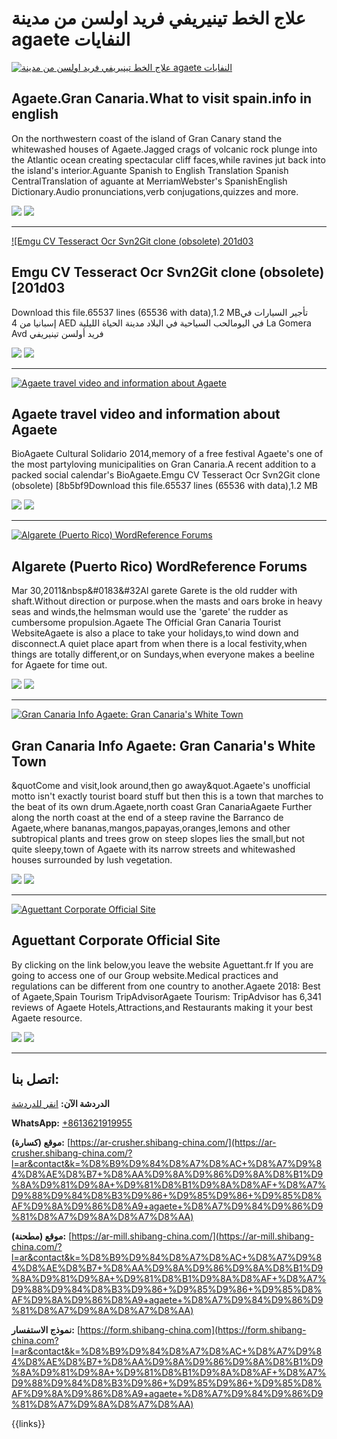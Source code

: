 # علاج الخط تينيريفي فريد اولسن من مدينة agaete النفايات

<a href="https://swt.shibang-china.com/?n=lxq&l=ar&img&k=%D8%B9%D9%84%D8%A7%D8%AC+%D8%A7%D9%84%D8%AE%D8%B7+%D8%AA%D9%8A%D9%86%D9%8A%D8%B1%D9%8A%D9%81%D9%8A+%D9%81%D8%B1%D9%8A%D8%AF+%D8%A7%D9%88%D9%84%D8%B3%D9%86+%D9%85%D9%86+%D9%85%D8%AF%D9%8A%D9%86%D8%A9+agaete+%D8%A7%D9%84%D9%86%D9%81%D8%A7%D9%8A%D8%A7%D8%AA" target="_blank">![علاج الخط تينيريفي فريد اولسن من مدينة agaete النفايات](http://static.shibang-china.com/all-800x300/37.jpg)</a>

## Agaete.Gran Canaria.What to visit spain.info in english
On the northwestern coast of the island of Gran Canary stand the whitewashed houses of Agaete.Jagged crags of volcanic rock plunge into the Atlantic ocean creating spectacular cliff faces,while ravines jut back into the island's interior.Aguante Spanish to English Translation Spanish CentralTranslation of aguante at MerriamWebster's SpanishEnglish Dictionary.Audio pronunciations,verb conjugations,quizzes and more.


<a href="https://whatsapp.shibangsoft.com/WhatsApp.php" target="_blank" title="WhatsApp">![](http://static.shibang-china.com/icon/whatsapp.png)</a> <a href="https://swt.shibang-china.com/?n=lxq&l=ar&icon&k=%D8%B9%D9%84%D8%A7%D8%AC+%D8%A7%D9%84%D8%AE%D8%B7+%D8%AA%D9%8A%D9%86%D9%8A%D8%B1%D9%8A%D9%81%D9%8A+%D9%81%D8%B1%D9%8A%D8%AF+%D8%A7%D9%88%D9%84%D8%B3%D9%86+%D9%85%D9%86+%D9%85%D8%AF%D9%8A%D9%86%D8%A9+agaete+%D8%A7%D9%84%D9%86%D9%81%D8%A7%D9%8A%D8%A7%D8%AA" target="_blank">![](http://static.shibang-china.com/icon/chat-ar.png)</a>

---

<a href="https://swt.shibang-china.com/?n=lxq&l=ar&img&k=%D8%B9%D9%84%D8%A7%D8%AC+%D8%A7%D9%84%D8%AE%D8%B7+%D8%AA%D9%8A%D9%86%D9%8A%D8%B1%D9%8A%D9%81%D9%8A+%D9%81%D8%B1%D9%8A%D8%AF+%D8%A7%D9%88%D9%84%D8%B3%D9%86+%D9%85%D9%86+%D9%85%D8%AF%D9%8A%D9%86%D8%A9+agaete+%D8%A7%D9%84%D9%86%D9%81%D8%A7%D9%8A%D8%A7%D8%AA" target="_blank">![Emgu CV Tesseract Ocr Svn2Git clone (obsolete) [201d03](http://static.shibang-china.com/all-800x300/1440.jpg)</a>

## Emgu CV Tesseract Ocr Svn2Git clone (obsolete) [201d03
Download this file.65537 lines (65536 with data),1.2 MBتأجير السيارات في إسبانيا من 4 AED في اليومالحب السياحية في البلاد مدينة الحياة الليلية La Gomera Avd فريد أولسن تينيريفي


<a href="https://whatsapp.shibangsoft.com/WhatsApp.php" target="_blank" title="WhatsApp">![](http://static.shibang-china.com/icon/whatsapp.png)</a> <a href="https://swt.shibang-china.com/?n=lxq&l=ar&icon&k=%D8%B9%D9%84%D8%A7%D8%AC+%D8%A7%D9%84%D8%AE%D8%B7+%D8%AA%D9%8A%D9%86%D9%8A%D8%B1%D9%8A%D9%81%D9%8A+%D9%81%D8%B1%D9%8A%D8%AF+%D8%A7%D9%88%D9%84%D8%B3%D9%86+%D9%85%D9%86+%D9%85%D8%AF%D9%8A%D9%86%D8%A9+agaete+%D8%A7%D9%84%D9%86%D9%81%D8%A7%D9%8A%D8%A7%D8%AA" target="_blank">![](http://static.shibang-china.com/icon/chat-ar.png)</a>

---

<a href="https://swt.shibang-china.com/?n=lxq&l=ar&img&k=%D8%B9%D9%84%D8%A7%D8%AC+%D8%A7%D9%84%D8%AE%D8%B7+%D8%AA%D9%8A%D9%86%D9%8A%D8%B1%D9%8A%D9%81%D9%8A+%D9%81%D8%B1%D9%8A%D8%AF+%D8%A7%D9%88%D9%84%D8%B3%D9%86+%D9%85%D9%86+%D9%85%D8%AF%D9%8A%D9%86%D8%A9+agaete+%D8%A7%D9%84%D9%86%D9%81%D8%A7%D9%8A%D8%A7%D8%AA" target="_blank">![Agaete travel video and information about Agaete](http://static.shibang-china.com/all-800x300/1008.jpg)</a>

## Agaete travel video and information about Agaete
BioAgaete Cultural Solidario 2014,memory of a free festival Agaete's one of the most partyloving municipalities on Gran Canaria.A recent addition to a packed social calendar's BioAgaete.Emgu CV Tesseract Ocr Svn2Git clone (obsolete) [8b5bf9Download this file.65537 lines (65536 with data),1.2 MB


<a href="https://whatsapp.shibangsoft.com/WhatsApp.php" target="_blank" title="WhatsApp">![](http://static.shibang-china.com/icon/whatsapp.png)</a> <a href="https://swt.shibang-china.com/?n=lxq&l=ar&icon&k=%D8%B9%D9%84%D8%A7%D8%AC+%D8%A7%D9%84%D8%AE%D8%B7+%D8%AA%D9%8A%D9%86%D9%8A%D8%B1%D9%8A%D9%81%D9%8A+%D9%81%D8%B1%D9%8A%D8%AF+%D8%A7%D9%88%D9%84%D8%B3%D9%86+%D9%85%D9%86+%D9%85%D8%AF%D9%8A%D9%86%D8%A9+agaete+%D8%A7%D9%84%D9%86%D9%81%D8%A7%D9%8A%D8%A7%D8%AA" target="_blank">![](http://static.shibang-china.com/icon/chat-ar.png)</a>

---

<a href="https://swt.shibang-china.com/?n=lxq&l=ar&img&k=%D8%B9%D9%84%D8%A7%D8%AC+%D8%A7%D9%84%D8%AE%D8%B7+%D8%AA%D9%8A%D9%86%D9%8A%D8%B1%D9%8A%D9%81%D9%8A+%D9%81%D8%B1%D9%8A%D8%AF+%D8%A7%D9%88%D9%84%D8%B3%D9%86+%D9%85%D9%86+%D9%85%D8%AF%D9%8A%D9%86%D8%A9+agaete+%D8%A7%D9%84%D9%86%D9%81%D8%A7%D9%8A%D8%A7%D8%AA" target="_blank">![Algarete (Puerto Rico) WordReference Forums](http://static.shibang-china.com/all-800x300/1005.jpg)</a>

## Algarete (Puerto Rico) WordReference Forums
Mar 30,2011&nbsp&#0183&#32Al garete Garete is the old rudder with shaft.Without direction or purpose.when the masts and oars broke in heavy seas and winds,the helmsman would use the 'garete' the rudder as cumbersome propulsion.Agaete The Official Gran Canaria Tourist WebsiteAgaete is also a place to take your holidays,to wind down and disconnect.A quiet place apart from when there is a local festivity,when things are totally different,or on Sundays,when everyone makes a beeline for Agaete for time out.


<a href="https://whatsapp.shibangsoft.com/WhatsApp.php" target="_blank" title="WhatsApp">![](http://static.shibang-china.com/icon/whatsapp.png)</a> <a href="https://swt.shibang-china.com/?n=lxq&l=ar&icon&k=%D8%B9%D9%84%D8%A7%D8%AC+%D8%A7%D9%84%D8%AE%D8%B7+%D8%AA%D9%8A%D9%86%D9%8A%D8%B1%D9%8A%D9%81%D9%8A+%D9%81%D8%B1%D9%8A%D8%AF+%D8%A7%D9%88%D9%84%D8%B3%D9%86+%D9%85%D9%86+%D9%85%D8%AF%D9%8A%D9%86%D8%A9+agaete+%D8%A7%D9%84%D9%86%D9%81%D8%A7%D9%8A%D8%A7%D8%AA" target="_blank">![](http://static.shibang-china.com/icon/chat-ar.png)</a>

---

<a href="https://swt.shibang-china.com/?n=lxq&l=ar&img&k=%D8%B9%D9%84%D8%A7%D8%AC+%D8%A7%D9%84%D8%AE%D8%B7+%D8%AA%D9%8A%D9%86%D9%8A%D8%B1%D9%8A%D9%81%D9%8A+%D9%81%D8%B1%D9%8A%D8%AF+%D8%A7%D9%88%D9%84%D8%B3%D9%86+%D9%85%D9%86+%D9%85%D8%AF%D9%8A%D9%86%D8%A9+agaete+%D8%A7%D9%84%D9%86%D9%81%D8%A7%D9%8A%D8%A7%D8%AA" target="_blank">![Gran Canaria Info Agaete: Gran Canaria's White Town](http://static.shibang-china.com/all-800x300/1249.jpg)</a>

## Gran Canaria Info Agaete: Gran Canaria's White Town
&quotCome and visit,look around,then go away&quot.Agaete's unofficial motto isn't exactly tourist board stuff but then this is a town that marches to the beat of its own drum.Agaete,north coast Gran CanariaAgaete Further along the north coast at the end of a steep ravine the Barranco de Agaete,where bananas,mangos,papayas,oranges,lemons and other subtropical plants and trees grow on steep slopes lies the small,but not quite sleepy,town of Agaete with its narrow streets and whitewashed houses surrounded by lush vegetation.


<a href="https://whatsapp.shibangsoft.com/WhatsApp.php" target="_blank" title="WhatsApp">![](http://static.shibang-china.com/icon/whatsapp.png)</a> <a href="https://swt.shibang-china.com/?n=lxq&l=ar&icon&k=%D8%B9%D9%84%D8%A7%D8%AC+%D8%A7%D9%84%D8%AE%D8%B7+%D8%AA%D9%8A%D9%86%D9%8A%D8%B1%D9%8A%D9%81%D9%8A+%D9%81%D8%B1%D9%8A%D8%AF+%D8%A7%D9%88%D9%84%D8%B3%D9%86+%D9%85%D9%86+%D9%85%D8%AF%D9%8A%D9%86%D8%A9+agaete+%D8%A7%D9%84%D9%86%D9%81%D8%A7%D9%8A%D8%A7%D8%AA" target="_blank">![](http://static.shibang-china.com/icon/chat-ar.png)</a>

---

<a href="https://swt.shibang-china.com/?n=lxq&l=ar&img&k=%D8%B9%D9%84%D8%A7%D8%AC+%D8%A7%D9%84%D8%AE%D8%B7+%D8%AA%D9%8A%D9%86%D9%8A%D8%B1%D9%8A%D9%81%D9%8A+%D9%81%D8%B1%D9%8A%D8%AF+%D8%A7%D9%88%D9%84%D8%B3%D9%86+%D9%85%D9%86+%D9%85%D8%AF%D9%8A%D9%86%D8%A9+agaete+%D8%A7%D9%84%D9%86%D9%81%D8%A7%D9%8A%D8%A7%D8%AA" target="_blank">![Aguettant Corporate Official Site](http://static.shibang-china.com/all-800x300/1487.jpg)</a>

## Aguettant Corporate Official Site
By clicking on the link below,you leave the website Aguettant.fr If you are going to access one of our Group website.Medical practices and regulations can be different from one country to another.Agaete 2018: Best of Agaete,Spain Tourism TripAdvisorAgaete Tourism: TripAdvisor has 6,341 reviews of Agaete Hotels,Attractions,and Restaurants making it your best Agaete resource.


<a href="https://whatsapp.shibangsoft.com/WhatsApp.php" target="_blank" title="WhatsApp">![](http://static.shibang-china.com/icon/whatsapp.png)</a> <a href="https://swt.shibang-china.com/?l=ar&icon&k=%D8%B9%D9%84%D8%A7%D8%AC+%D8%A7%D9%84%D8%AE%D8%B7+%D8%AA%D9%8A%D9%86%D9%8A%D8%B1%D9%8A%D9%81%D9%8A+%D9%81%D8%B1%D9%8A%D8%AF+%D8%A7%D9%88%D9%84%D8%B3%D9%86+%D9%85%D9%86+%D9%85%D8%AF%D9%8A%D9%86%D8%A9+agaete+%D8%A7%D9%84%D9%86%D9%81%D8%A7%D9%8A%D8%A7%D8%AA" target="_blank">![](http://static.shibang-china.com/icon/chat-ar.png)</a>

---
## اتصل بنا:

**الدردشة الآن:** [انقر للدردشة](https://swt.shibang-china.com?l=ar&contact&k=%D8%B9%D9%84%D8%A7%D8%AC+%D8%A7%D9%84%D8%AE%D8%B7+%D8%AA%D9%8A%D9%86%D9%8A%D8%B1%D9%8A%D9%81%D9%8A+%D9%81%D8%B1%D9%8A%D8%AF+%D8%A7%D9%88%D9%84%D8%B3%D9%86+%D9%85%D9%86+%D9%85%D8%AF%D9%8A%D9%86%D8%A9+agaete+%D8%A7%D9%84%D9%86%D9%81%D8%A7%D9%8A%D8%A7%D8%AA)

**WhatsApp:**  [+8613621919955](https://whatsapp.shibangsoft.com/WhatsApp.php)

**موقع (كسارة):** [https://ar-crusher.shibang-china.com/](https://ar-crusher.shibang-china.com/?l=ar&contact&k=%D8%B9%D9%84%D8%A7%D8%AC+%D8%A7%D9%84%D8%AE%D8%B7+%D8%AA%D9%8A%D9%86%D9%8A%D8%B1%D9%8A%D9%81%D9%8A+%D9%81%D8%B1%D9%8A%D8%AF+%D8%A7%D9%88%D9%84%D8%B3%D9%86+%D9%85%D9%86+%D9%85%D8%AF%D9%8A%D9%86%D8%A9+agaete+%D8%A7%D9%84%D9%86%D9%81%D8%A7%D9%8A%D8%A7%D8%AA)

**موقع (مطحنة):** [https://ar-mill.shibang-china.com/](https://ar-mill.shibang-china.com/?l=ar&contact&k=%D8%B9%D9%84%D8%A7%D8%AC+%D8%A7%D9%84%D8%AE%D8%B7+%D8%AA%D9%8A%D9%86%D9%8A%D8%B1%D9%8A%D9%81%D9%8A+%D9%81%D8%B1%D9%8A%D8%AF+%D8%A7%D9%88%D9%84%D8%B3%D9%86+%D9%85%D9%86+%D9%85%D8%AF%D9%8A%D9%86%D8%A9+agaete+%D8%A7%D9%84%D9%86%D9%81%D8%A7%D9%8A%D8%A7%D8%AA)

**نموذج الاستفسار:** [https://form.shibang-china.com](https://form.shibang-china.com?l=ar&contact&k=%D8%B9%D9%84%D8%A7%D8%AC+%D8%A7%D9%84%D8%AE%D8%B7+%D8%AA%D9%8A%D9%86%D9%8A%D8%B1%D9%8A%D9%81%D9%8A+%D9%81%D8%B1%D9%8A%D8%AF+%D8%A7%D9%88%D9%84%D8%B3%D9%86+%D9%85%D9%86+%D9%85%D8%AF%D9%8A%D9%86%D8%A9+agaete+%D8%A7%D9%84%D9%86%D9%81%D8%A7%D9%8A%D8%A7%D8%AA)

{{links}}